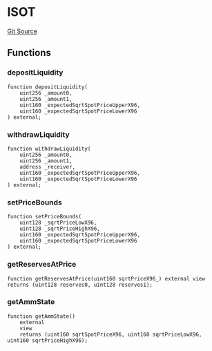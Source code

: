 # ISOT
[Git Source](https://github.com/ArrakisFinance/arrakis-modular/blob/22c7b5c5fce6ff4d3a051aa4fbf376745815e340/src/interfaces/ISOT.sol)


## Functions
### depositLiquidity


```solidity
function depositLiquidity(
    uint256 _amount0,
    uint256 _amount1,
    uint160 _expectedSqrtSpotPriceUpperX96,
    uint160 _expectedSqrtSpotPriceLowerX96
) external;
```

### withdrawLiquidity


```solidity
function withdrawLiquidity(
    uint256 _amount0,
    uint256 _amount1,
    address _receiver,
    uint160 _expectedSqrtSpotPriceUpperX96,
    uint160 _expectedSqrtSpotPriceLowerX96
) external;
```

### setPriceBounds


```solidity
function setPriceBounds(
    uint128 _sqrtPriceLowX96,
    uint128 _sqrtPriceHighX96,
    uint160 _expectedSqrtSpotPriceUpperX96,
    uint160 _expectedSqrtSpotPriceLowerX96
) external;
```

### getReservesAtPrice


```solidity
function getReservesAtPrice(uint160 sqrtPriceX96_) external view returns (uint128 reserves0, uint128 reserves1);
```

### getAmmState


```solidity
function getAmmState()
    external
    view
    returns (uint160 sqrtSpotPriceX96, uint160 sqrtPriceLowX96, uint160 sqrtPriceHighX96);
```

